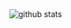 <picture decoding="async" loading="lazy">
  <source media="(prefers-color-scheme: light)" srcset="https://pixel-profile.zeabur.app/api/github-stats?username=eluyuy&theme=summer">
  <source media="(prefers-color-scheme: dark)" srcset="https://pixel-profile.zeabur.app/api/github-stats?username=eluyuy&screen_effect=true&theme=rainbow">
  <img alt="github stats" src="https://pixel-profile.zeabur.app/api/github-stats?username=eluyuy&theme=summer">
</picture>
